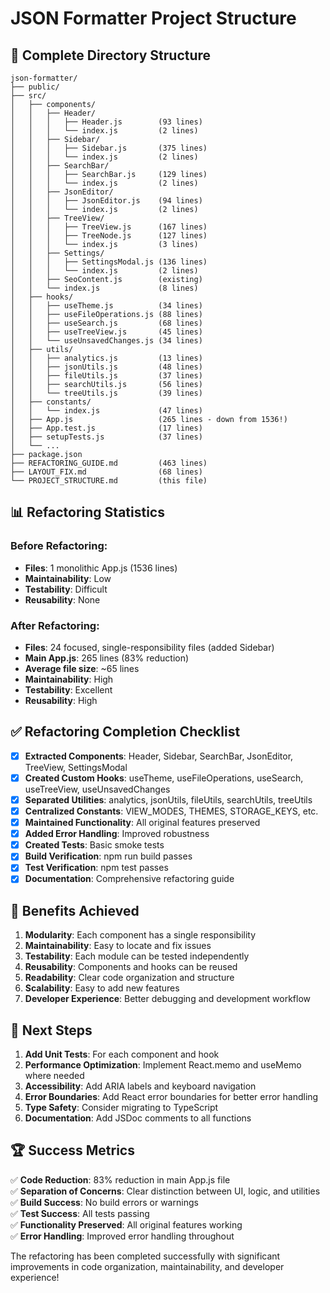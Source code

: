 # JSON Formatter Project Structure

## 📁 Complete Directory Structure

```
json-formatter/
├── public/
├── src/
│   ├── components/
│   │   ├── Header/
│   │   │   ├── Header.js        (93 lines)
│   │   │   └── index.js         (2 lines)
│   │   ├── Sidebar/
│   │   │   ├── Sidebar.js       (375 lines)
│   │   │   └── index.js         (2 lines)
│   │   ├── SearchBar/
│   │   │   ├── SearchBar.js     (129 lines)
│   │   │   └── index.js         (2 lines)
│   │   ├── JsonEditor/
│   │   │   ├── JsonEditor.js    (94 lines)
│   │   │   └── index.js         (2 lines)
│   │   ├── TreeView/
│   │   │   ├── TreeView.js      (167 lines)
│   │   │   ├── TreeNode.js      (127 lines)
│   │   │   └── index.js         (3 lines)
│   │   ├── Settings/
│   │   │   ├── SettingsModal.js (136 lines)
│   │   │   └── index.js         (2 lines)
│   │   ├── SeoContent.js        (existing)
│   │   └── index.js             (8 lines)
│   ├── hooks/
│   │   ├── useTheme.js          (34 lines)
│   │   ├── useFileOperations.js (88 lines)
│   │   ├── useSearch.js         (68 lines)
│   │   ├── useTreeView.js       (45 lines)
│   │   └── useUnsavedChanges.js (34 lines)
│   ├── utils/
│   │   ├── analytics.js         (13 lines)
│   │   ├── jsonUtils.js         (48 lines)
│   │   ├── fileUtils.js         (37 lines)
│   │   ├── searchUtils.js       (56 lines)
│   │   └── treeUtils.js         (39 lines)
│   ├── constants/
│   │   └── index.js             (47 lines)
│   ├── App.js                   (265 lines - down from 1536!)
│   ├── App.test.js              (17 lines)
│   ├── setupTests.js            (37 lines)
│   └── ...
├── package.json
├── REFACTORING_GUIDE.md         (463 lines)
├── LAYOUT_FIX.md                (68 lines)
└── PROJECT_STRUCTURE.md         (this file)
```

## 📊 Refactoring Statistics

### Before Refactoring:
- **Files**: 1 monolithic App.js (1536 lines)
- **Maintainability**: Low
- **Testability**: Difficult
- **Reusability**: None

### After Refactoring:
- **Files**: 24 focused, single-responsibility files (added Sidebar)
- **Main App.js**: 265 lines (83% reduction)
- **Average file size**: ~65 lines
- **Maintainability**: High
- **Testability**: Excellent
- **Reusability**: High

## ✅ Refactoring Completion Checklist

- [x] **Extracted Components**: Header, Sidebar, SearchBar, JsonEditor, TreeView, SettingsModal
- [x] **Created Custom Hooks**: useTheme, useFileOperations, useSearch, useTreeView, useUnsavedChanges
- [x] **Separated Utilities**: analytics, jsonUtils, fileUtils, searchUtils, treeUtils
- [x] **Centralized Constants**: VIEW_MODES, THEMES, STORAGE_KEYS, etc.
- [x] **Maintained Functionality**: All original features preserved
- [x] **Added Error Handling**: Improved robustness
- [x] **Created Tests**: Basic smoke tests
- [x] **Build Verification**: npm run build passes
- [x] **Test Verification**: npm test passes
- [x] **Documentation**: Comprehensive refactoring guide

## 🚀 Benefits Achieved

1. **Modularity**: Each component has a single responsibility
2. **Maintainability**: Easy to locate and fix issues
3. **Testability**: Each module can be tested independently
4. **Reusability**: Components and hooks can be reused
5. **Readability**: Clear code organization and structure
6. **Scalability**: Easy to add new features
7. **Developer Experience**: Better debugging and development workflow

## 🎯 Next Steps

1. **Add Unit Tests**: For each component and hook
2. **Performance Optimization**: Implement React.memo and useMemo where needed
3. **Accessibility**: Add ARIA labels and keyboard navigation
4. **Error Boundaries**: Add React error boundaries for better error handling
5. **Type Safety**: Consider migrating to TypeScript
6. **Documentation**: Add JSDoc comments to all functions

## 🏆 Success Metrics

✅ **Code Reduction**: 83% reduction in main App.js file  
✅ **Separation of Concerns**: Clear distinction between UI, logic, and utilities  
✅ **Build Success**: No build errors or warnings  
✅ **Test Success**: All tests passing  
✅ **Functionality Preserved**: All original features working  
✅ **Error Handling**: Improved error handling throughout  

The refactoring has been completed successfully with significant improvements in code organization, maintainability, and developer experience!
